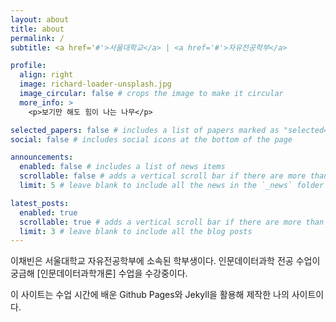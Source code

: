 ```yaml
---
layout: about
title: about
permalink: /
subtitle: <a href='#'>서울대학교</a> | <a href='#'>자유전공학부</a>

profile:
  align: right
  image: richard-loader-unsplash.jpg
  image_circular: false # crops the image to make it circular
  more_info: >
    <p>보기만 해도 힘이 나는 나무</p>

selected_papers: false # includes a list of papers marked as "selected={true}"
social: false # includes social icons at the bottom of the page

announcements:
  enabled: false # includes a list of news items
  scrollable: false # adds a vertical scroll bar if there are more than 3 news items
  limit: 5 # leave blank to include all the news in the `_news` folder

latest_posts:
  enabled: true
  scrollable: true # adds a vertical scroll bar if there are more than 3 new posts items
  limit: 3 # leave blank to include all the blog posts
---
```


이채빈은 서울대학교 자유전공학부에 소속된 학부생이다. 인문데이터과학 전공 수업이 궁금해 [인문데이터과학개론] 수업을 수강중이다.


이 사이트는 수업 시간에 배운 Github Pages와 Jekyll을 활용해 제작한 나의 사이트이다.
